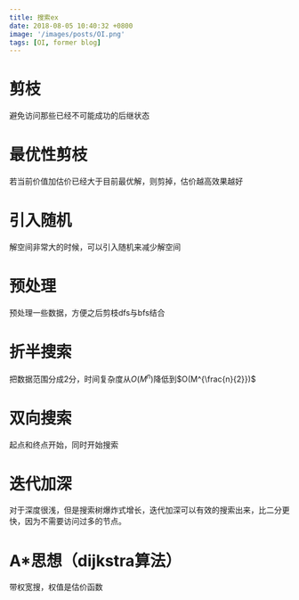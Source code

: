```yaml
---
title: 搜索ex
date: 2018-08-05 10:40:32 +0800
image: '/images/posts/OI.png'
tags: [OI, former blog]
---
```


# 剪枝
避免访问那些已经不可能成功的后继状态
# 最优性剪枝
若当前价值加估价已经大于目前最优解，则剪掉，估价越高效果越好
# 引入随机
解空间非常大的时候，可以引入随机来减少解空间
# 预处理
预处理一些数据，方便之后剪枝dfs与bfs结合
# 折半搜索
把数据范围分成2分，时间复杂度从$O(M^n)$降低到$O(M^{\frac{n}{2}})$
# 双向搜索
起点和终点开始，同时开始搜索
# 迭代加深
对于深度很浅，但是搜索树爆炸式增长，迭代加深可以有效的搜索出来，比二分更快，因为不需要访问过多的节点。
# A*思想（dijkstra算法）
带权宽搜，权值是估价函数